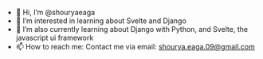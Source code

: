 - 👋 Hi, I’m @shouryaeaga
- 👀 I’m interested in learning about Svelte and Django
- 🌱 I’m also currently learning about Django with Python, and Svelte, the javascript ui framework
- 📫 How to reach me:
  Contact me via email: shourya.eaga.09@gmail.com

<!---
shouryaeaga/shouryaeaga is a ✨ special ✨ repository because its `README.md` (this file) appears on your GitHub profile.
You can click the Preview link to take a look at your changes.
--->
